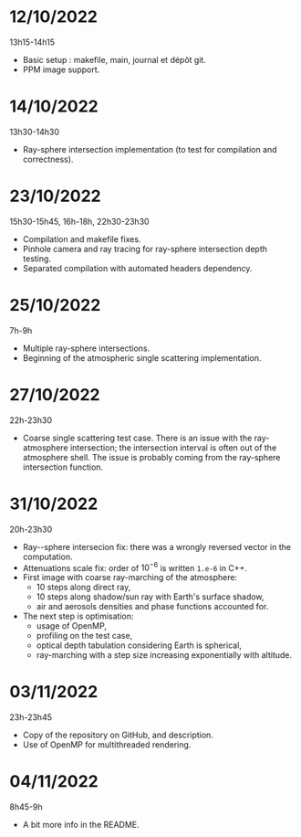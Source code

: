 # 12/10/2022
13h15-14h15

- Basic setup : makefile, main, journal et dépôt git.
- PPM image support.

# 14/10/2022
13h30-14h30

- Ray-sphere intersection implementation (to test for compilation and correctness).

# 23/10/2022
15h30-15h45, 16h-18h, 22h30-23h30

- Compilation and makefile fixes.
- Pinhole camera and ray tracing for ray-sphere intersection depth testing.
- Separated compilation with automated headers dependency.

# 25/10/2022
7h-9h

- Multiple ray-sphere intersections.
- Beginning of the atmospheric single scattering implementation.

# 27/10/2022
22h-23h30

- Coarse single scattering test case.
  There is an issue with the ray-atmosphere intersection; the intersection interval is often out of the atmosphere shell.
  The issue is probably coming from the ray-sphere intersection function.

# 31/10/2022
20h-23h30

- Ray--sphere intersecion fix: there was a wrongly reversed vector in the computation.
- Attenuations scale fix: order of $10^{-6}$ is written `1.e-6` in C++.
- First image with coarse ray-marching of the atmosphere:
  - 10 steps along direct ray,
  - 10 steps along shadow/sun ray with Earth's surface shadow,
  - air and aerosols densities and phase functions accounted for.
- The next step is optimisation:
  - usage of OpenMP,
  - profiling on the test case,
  - optical depth tabulation considering Earth is spherical,
  - ray-marching with a step size increasing exponentially with altitude.

# 03/11/2022
23h-23h45

- Copy of the repository on GitHub, and description.
- Use of OpenMP for multithreaded rendering.

# 04/11/2022
8h45-9h

- A bit more info in the README.
